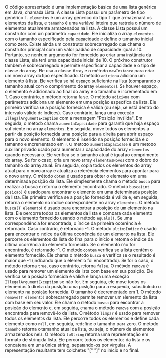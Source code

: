 O código apresentado é uma implementação básica de uma lista genérica em Java, chamada Lista<T>.
A classe Lista possui um parâmetro de tipo genérico T.
`elementos` é um array genérico do tipo T que armazenará os elementos da lista, e `tamanho` é uma variável inteira que rastreia o número de elementos atualmente armazenados na lista.
A classe Lista possui um construtor com um parâmetro `capacidade`. Ele inicializa o array `elementos` com o tamanho especificado pela capacidade e define o tamanho inicial como zero.
Existe ainda um construtor sobrecarregado que chama o construtor principal com um valor padrão de capacidade igual a 10. Portanto, se nenhum argumento for fornecido ao criar uma instância da classe Lista, ela terá uma capacidade inicial de 10.
O próximo construtor também é sobrecarregado e permite especificar a capacidade e o tipo de classe do array. Ele usa a classe Array e o método `newInstance` para criar um novo array do tipo especificado.
O método `adiciona` adiciona um elemento à lista. Ele verifica se há espaço suficiente na lista (comparando o tamanho atual com o comprimento do array `elementos`). Se houver espaço, o elemento é adicionado ao final do array e o tamanho é incrementado em 1. Caso contrário, o método retorna false.
O método `adiciona` com parâmetros adiciona um elemento em uma posição específica da lista. Ele primeiro verifica se a posição fornecida é válida (ou seja, se está dentro do intervalo válido de índices). Caso contrário, lança uma exceção `IllegalArgumentException` com a mensagem "Posição inválida".
Em seguida, o método chama `aumentaCapacidade` para garantir que haja espaço suficiente no array `elementos`. Em seguida, move todos os elementos a partir da posição fornecida uma posição para a direita para abrir espaço para o novo elemento. O elemento é inserido na posição fornecida e o tamanho é incrementado em 1.
O método `aumentaCapacidade` é um método auxiliar privado usado para aumentar a capacidade do array `elementos` quando necessário. Ele verifica se o tamanho atual é igual ao comprimento do array. Se for o caso, cria um novo array `elementosNovos` com o dobro do tamanho do array atual. Em seguida, copia todos os elementos do array atual para o novo array e atualiza a referência elementos para apontar para o novo array.
O método `obtem` é usado para obter o elemento em uma determinada posição da lista. Ele simplesmente chama o método `busca` para realizar a busca e retorna o elemento encontrado.
O método `busca(int posicao)` é usado para encontrar o elemento em uma determinada posição da lista. Ele primeiro verifica se a posição fornecida é válida e, em seguida, retorna o elemento no índice correspondente no array `elementos`.
O método `busca(T elemento)` é usado para encontrar a posição de um elemento na lista. Ele percorre todos os elementos da lista e compara cada elemento com o elemento fornecido usando o método `equals()`. Se uma correspondência for encontrada, o índice da primeira ocorrência é retornado. Caso contrário, é retornado -1.
O método `ultimoIndice` é usado para encontrar o índice da última ocorrência de um elemento na lista. Ele percorre os elementos da lista do final para o início e retorna o índice da última ocorrência do elemento fornecido. Se o elemento não for encontrado, é retornado -1.
O método `contem` verifica se a lista contém o elemento fornecido. Ele chama o método `busca` e verifica se o resultado é maior que -1 (indicando que o elemento foi encontrado). Se for o caso, o método retorna `true`, caso contrário, retorna `false`.
O método `remove` é usado para remover um elemento da lista com base em sua posição. Ele verifica se a posição fornecida é válida e lança uma exceção `IllegalArgumentException` se não for. Em seguida, ele move todos os elementos à direita da posição uma posição para a esquerda, substituindo o elemento na posição fornecida. O tamanho é decrementado em 1.
O método `remove(T elemento)` sobrecarregado permite remover um elemento da lista com base em seu valor. Ele chama o método `busca` para encontrar a posição do elemento e, em seguida, chama o método `remove` com a posição encontrada para removê-lo da lista.
O método `limpar` é usado para remover todos os elementos da lista. Ele percorre todos os elementos e define cada elemento como `null`, em seguida, redefine o tamanho para zero.
O método `tamanho` retorna o tamanho atual da lista, ou seja, o número de elementos armazenados nela.
O método `toString` retorna uma representação em formato de string da lista. Ele percorre todos os elementos da lista e os concatena em uma única string, separando-os por vírgulas. A representação resultante tem colchetes "["  "]" no início e no final.